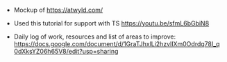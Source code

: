 - Mockup of https://atwyld.com/ 

- Used this tutorial for support with TS https://youtu.be/sfmL6bGbiN8 

- Daily log of work, resources and list of areas to improve: https://docs.google.com/document/d/1GraTJhxlLi2hzvlIXm0Odrdq78I_q0dXksYZ06h65V8/edit?usp=sharing 
